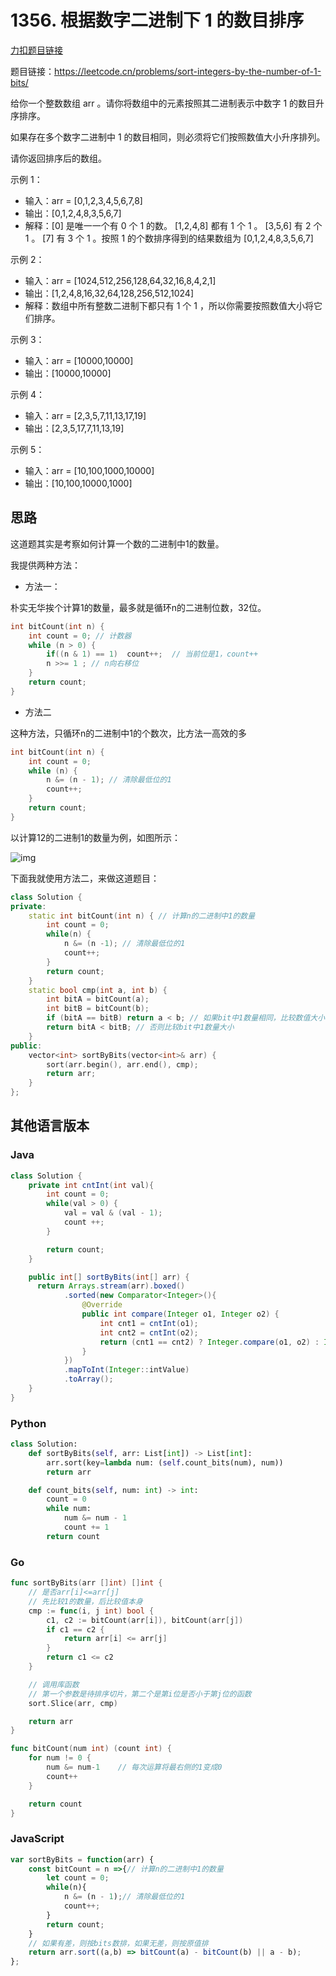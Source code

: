 



# 1356. 根据数字二进制下 1 的数目排序

[力扣题目链接](https://leetcode.cn/problems/sort-integers-by-the-number-of-1-bits/)

题目链接：https://leetcode.cn/problems/sort-integers-by-the-number-of-1-bits/

给你一个整数数组 arr 。请你将数组中的元素按照其二进制表示中数字 1 的数目升序排序。

如果存在多个数字二进制中 1 的数目相同，则必须将它们按照数值大小升序排列。

请你返回排序后的数组。

示例 1：
* 输入：arr = [0,1,2,3,4,5,6,7,8]
* 输出：[0,1,2,4,8,3,5,6,7]
* 解释：[0] 是唯一一个有 0 个 1 的数。
[1,2,4,8] 都有 1 个 1 。
[3,5,6] 有 2 个 1 。
[7] 有 3 个 1 。按照 1 的个数排序得到的结果数组为 [0,1,2,4,8,3,5,6,7]


示例 2：
* 输入：arr = [1024,512,256,128,64,32,16,8,4,2,1]
* 输出：[1,2,4,8,16,32,64,128,256,512,1024]
* 解释：数组中所有整数二进制下都只有 1 个 1 ，所以你需要按照数值大小将它们排序。

示例 3：
* 输入：arr = [10000,10000]
* 输出：[10000,10000]

示例 4：
* 输入：arr = [2,3,5,7,11,13,17,19]
* 输出：[2,3,5,17,7,11,13,19]

示例 5：
* 输入：arr = [10,100,1000,10000]
* 输出：[10,100,10000,1000]



## 思路

这道题其实是考察如何计算一个数的二进制中1的数量。

我提供两种方法：

* 方法一：

朴实无华挨个计算1的数量，最多就是循环n的二进制位数，32位。

```C++
int bitCount(int n) {
    int count = 0; // 计数器
    while (n > 0) {
        if((n & 1) == 1)  count++;  // 当前位是1，count++
        n >>= 1 ; // n向右移位
    }
    return count;
}
```

* 方法二

这种方法，只循环n的二进制中1的个数次，比方法一高效的多

```C++
int bitCount(int n) {
    int count = 0;
    while (n) {
        n &= (n - 1); // 清除最低位的1
        count++;
    }
    return count;
}
```
以计算12的二进制1的数量为例，如图所示：

![img](https://code-thinking.cdn.bcebos.com/pics/1356.根据数字二进制下1的数目排序.png)

下面我就使用方法二，来做这道题目：



```C++
class Solution {
private:
    static int bitCount(int n) { // 计算n的二进制中1的数量
        int count = 0;
        while(n) {
            n &= (n -1); // 清除最低位的1
            count++;
        }
        return count;
    }
    static bool cmp(int a, int b) {
        int bitA = bitCount(a);
        int bitB = bitCount(b);
        if (bitA == bitB) return a < b; // 如果bit中1数量相同，比较数值大小
        return bitA < bitB; // 否则比较bit中1数量大小
    }
public:
    vector<int> sortByBits(vector<int>& arr) {
        sort(arr.begin(), arr.end(), cmp);
        return arr;
    }
};
```



## 其他语言版本

### Java

```java
class Solution {
    private int cntInt(int val){
        int count = 0;
        while(val > 0) {
            val = val & (val - 1);
            count ++;
        }

        return count;
    }

    public int[] sortByBits(int[] arr) {
      return Arrays.stream(arr).boxed()
            .sorted(new Comparator<Integer>(){
                @Override
                public int compare(Integer o1, Integer o2) {
                    int cnt1 = cntInt(o1);
                    int cnt2 = cntInt(o2);
                    return (cnt1 == cnt2) ? Integer.compare(o1, o2) : Integer.compare(cnt1, cnt2);
                }
            })
            .mapToInt(Integer::intValue)
            .toArray();
    }
}
```




### Python

```python
class Solution:
    def sortByBits(self, arr: List[int]) -> List[int]:
        arr.sort(key=lambda num: (self.count_bits(num), num))
        return arr

    def count_bits(self, num: int) -> int:
        count = 0
        while num:
            num &= num - 1
            count += 1
        return count
```

### Go

```go
func sortByBits(arr []int) []int {
    // 是否arr[i]<=arr[j]
    // 先比较1的数量，后比较值本身
    cmp := func(i, j int) bool {
        c1, c2 := bitCount(arr[i]), bitCount(arr[j])
        if c1 == c2 {
            return arr[i] <= arr[j]
        }
        return c1 <= c2
    }

    // 调用库函数
    // 第一个参数是待排序切片，第二个是第i位是否小于第j位的函数
    sort.Slice(arr, cmp)

    return arr
}

func bitCount(num int) (count int) {
    for num != 0 {
        num &= num-1    // 每次运算将最右侧的1变成0
        count++
    }

    return count
}
```

### JavaScript

```js
var sortByBits = function(arr) {
    const bitCount = n =>{// 计算n的二进制中1的数量
        let count = 0;
        while(n){
            n &= (n - 1);// 清除最低位的1
            count++;
        }
        return count;
    }
    // 如果有差，则按bits数排，如果无差，则按原值排
    return arr.sort((a,b) => bitCount(a) - bitCount(b) || a - b);
};
```




